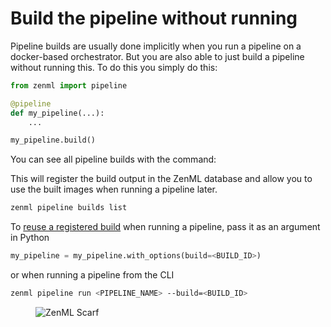 # Build the pipeline without running

Pipeline builds are usually done implicitly when you run a pipeline on a docker-based orchestrator. But you are also able to just build a pipeline without running this. To do this you simply do this:

```python
from zenml import pipeline

@pipeline
def my_pipeline(...):
    ...

my_pipeline.build()
```

You can see all pipeline builds with the command:

This will register the build output in the ZenML database and allow you to use the built images when running a pipeline later.

```bash
zenml pipeline builds list
```

To [reuse a registered build](./reuse-docker-builds.md) when running a pipeline, pass it as an argument in Python

```python
my_pipeline = my_pipeline.with_options(build=<BUILD_ID>)
```

or when running a pipeline from the CLI

```bash
zenml pipeline run <PIPELINE_NAME> --build=<BUILD_ID>
```
<!-- For scarf -->
<figure><img alt="ZenML Scarf" referrerpolicy="no-referrer-when-downgrade" src="https://static.scarf.sh/a.png?x-pxid=f0b4f458-0a54-4fcd-aa95-d5ee424815bc" /></figure>


